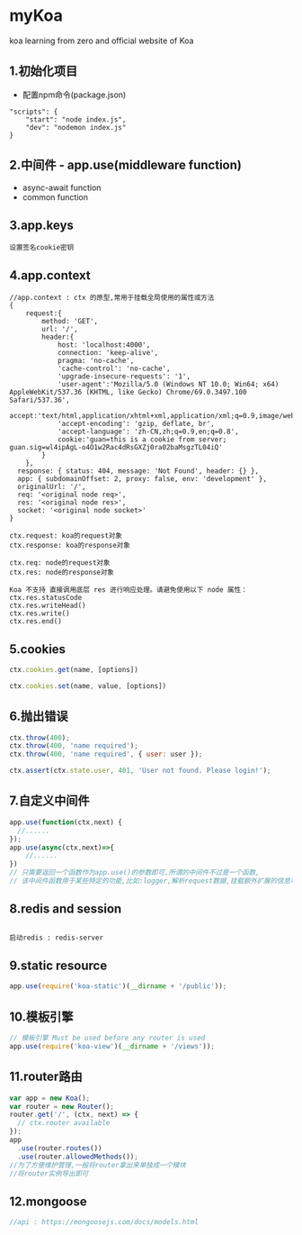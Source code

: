 # myKoa
koa learning from zero and official website of Koa

## 1.初始化项目
- 配置npm命令(package.json)
```
"scripts": {
    "start": "node index.js",
    "dev": "nodemon index.js"
}
```

## 2.中间件 - app.use(middleware function)
- async-await function
- common function

## 3.app.keys
```text
设置签名cookie密钥
```

## 4.app.context
```text
//app.context : ctx 的原型,常用于挂载全局使用的属性或方法
{ 
    request:{ 
        method: 'GET',
        url: '/',
        header:{ 
            host: 'localhost:4000',
            connection: 'keep-alive',
            pragma: 'no-cache',
            'cache-control': 'no-cache',
            'upgrade-insecure-requests': '1',
            'user-agent':'Mozilla/5.0 (Windows NT 10.0; Win64; x64) AppleWebKit/537.36 (KHTML, like Gecko) Chrome/69.0.3497.100 Safari/537.36',
            accept:'text/html,application/xhtml+xml,application/xml;q=0.9,image/webp,image/apng,*/*;q=0.8',
            'accept-encoding': 'gzip, deflate, br',
            'accept-language': 'zh-CN,zh;q=0.9,en;q=0.8',
            cookie:'guan=this is a cookie from server; guan.sig=wl4ipAgL-o4O1w2Rac4dRsGXZj0ra02baMsgzTL04iQ' 
        }
    },
  response: { status: 404, message: 'Not Found', header: {} },
  app: { subdomainOffset: 2, proxy: false, env: 'development' },
  originalUrl: '/',
  req: '<original node req>',
  res: '<original node res>',
  socket: '<original node socket>' 
}

ctx.request: koa的request对象
ctx.response: koa的response对象

ctx.req: node的request对象
ctx.res: node的response对象

Koa 不支持 直接调用底层 res 进行响应处理。请避免使用以下 node 属性：
ctx.res.statusCode
ctx.res.writeHead()
ctx.res.write()
ctx.res.end()
```

## 5.cookies
```javascript
ctx.cookies.get(name, [options])

ctx.cookies.set(name, value, [options])
```

## 6.抛出错误
```javascript
ctx.throw(400);
ctx.throw(400, 'name required');
ctx.throw(400, 'name required', { user: user });

ctx.assert(ctx.state.user, 401, 'User not found. Please login!');
```

## 7.自定义中间件
```javascript
app.use(function(ctx,next) {
  //......
});
app.use(async(ctx,next)=>{
	//......
})
// 只需要返回一个函数作为app.use()的参数即可,所谓的中间件不过是一个函数,
// 该中间件函数用于某些特定的功能,比如:logger,解析request数据,挂载额外扩展的信息等等
```

## 8.redis and session
```bash

启动redis : redis-server

```

## 9.static resource
```javascript
app.use(require('koa-static')(__dirname + '/public'));
```

## 10.模板引擎
```javascript
// 模板引擎 Must be used before any router is used
app.use(require('koa-view')(__dirname + '/views'));
```

## 11.router路由
```javascript
var app = new Koa();
var router = new Router();
router.get('/', (ctx, next) => {
  // ctx.router available
});
app
  .use(router.routes())
  .use(router.allowedMethods());
//为了方便维护管理,一般将router拿出来单独成一个模块
//将router实例导出即可
```

## 12.mongoose
```javascript
//api : https://mongoosejs.com/docs/models.html

```